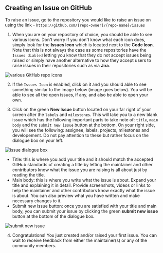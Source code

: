 ## Creating an Issue on GitHub

To raise an issue, go to the repository you would like to raise an issue on using the link - `https://github.com/{repo-owner}/{repo-name}/issues`

1. When you are on your repository of choice, you should be able to see various icons. Don't worry if you don't know what each icon does, simply look for the **Issues Icon** which is located next to the **Code Icon**. Note that this is not always the case as some repositories have the `Issues diabled` letting you know that they do not accept issues being raised or simply have another alternative to how they accept users to raise issues in their repositories such as via **Jira**. 
<img alt="various GitHub repo icons" src="/readme-images/issue1.png" />

2. If the `Issues Icon` is enabled, click on it and you should able to see something similar to the image below (image goes below). You will be able to see all the open issues, if any, and also be able to open your own.

3. Click on the green **New Issue** button located on your far right of your screen after the `labels` and `milestones`. This will take you to a new blank issue which has the following important parts to take note of: `title`, `main body` and the `submit new issue` button at the bottom. On your right side, you will see the following: assignee, labels, projects, milestones and developement. Do not pay attention to these but rather focus on the dialogue box on your left.
<img alt="issue dialogue box" src="/readme-images/issue2.png" />

  + Title: this is where you add your title and it should match the accepted GitHub standards of creating a title by letting the maintainer and other contributors know what the issue you are raising is all about just by reading the title.
  + Main body: this is where you write what the issue is about. Expand your title and explaining it in detail. Provide screenshots, videos or links to help the maintainer and other contributors know exactly what the issue is about. You can also preview what you have written and make necessary changes to it.
  + Submit new issue button: once you are satisfied with your title and main body, you can submit your issue by clicking the green **submit new issue** button at the bottom of the dialogue box.
  <img alt="submit new issue" src="/readme-images/issue3.png" />

4. Congratulations! You just created and/or raised your first issue. You can wait to receive feedback from either the maintainer(s) or any of the community members.